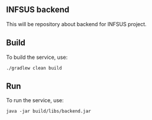 ## INFSUS backend


This will be repository about backend for INFSUS project.

## Build

To build the service, use:

```text
./gradlew clean build
```

## Run

To run the service, use:

```text
java -jar build/libs/backend.jar
```